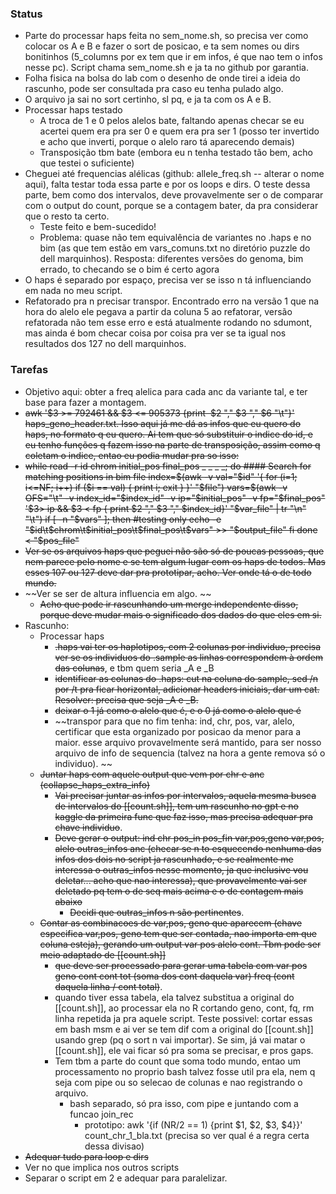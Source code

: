 ### Status

- Parte do processar haps feita no sem_nome.sh, so precisa ver como colocar os A e B e fazer o sort de posicao, e ta sem nomes ou dirs bonitinhos (5_columns por ex tem que ir em infos, é que nao tem o infos nesse pc). Script chama sem_nome.sh e ja ta no github por garantia.
- Folha fisica na bolsa do lab com o desenho de onde tirei a ideia do rascunho, pode ser consultada pra caso eu tenha pulado algo.
- O arquivo ja sai no sort certinho, sl pq, e ja ta com os A e B.
- Processar haps testado
	- A troca de 1 e 0 pelos alelos bate, faltando apenas checar se eu acertei quem era pra ser 0 e quem era pra ser 1 (posso ter invertido e acho que inverti, porque o alelo raro tá aparecendo demais)
	- Transposição tbm bate (embora eu n tenha testado tão bem, acho que testei o suficiente)
- Cheguei até frequencias alélicas (github: allele_freq.sh -- alterar o nome aqui), falta testar toda essa parte e por os loops e dirs. O teste dessa parte, bem como dos intervalos, deve provavelmente ser o de comparar com o output do count, porque se a contagem bater, da pra considerar que o resto ta certo.
	- Teste feito e bem-sucedido!
	- Problema: quase não tem equivalência de variantes no .haps e no bim (as que tem estão em vars_comuns.txt no diretório puzzle do dell marquinhos). Resposta: diferentes versões do genoma, bim errado, to checando se o bim é certo agora
- O haps é separado por espaço, precisa ver se isso n tá influenciando em nada no meu script.
- Refatorado pra n precisar transpor. Encontrado erro na versão 1 que na hora do alelo ele pegava a partir da coluna 5 ao refatorar, versão refatorada não tem esse erro e está atualmente rodando no sdumont, mas ainda é bom checar coisa por coisa pra ver se ta igual nos resultados dos 127 no dell marquinhos.
### Tarefas

- Objetivo aqui: obter a freq alelica para cada anc da variante tal, e ter base para fazer a montagem. 
-  ~~awk '$3 >= 792461 && $3 <= 905373 {print  $2 "," $3 "," $6 "\t"}' haps_geno_header.txt. Isso aqui já me dá as infos que eu quero do haps, no formato q eu quero. Ai tem que só substituir o indice do id, e eu tenho funções q fazem isso na parte de transposição, assim como q coletam o indice, entao eu podia mudar pra so isso:~~
- ~~while read -r id chrom initial_pos final_pos _ _ _ _; do
		#### Search for matching positions in bim file
		index=$(awk -v val="$id" '{ for (i=1; i<=NF; i++) if ($i == val) { print i; exit } }' "$file")
		vars=$(awk -v OFS="\t" -v index_id="$index_id" -v ip="$initial_pos" -v fp="$final_pos" '$3> ip && $3 < fp { print $2 "," $3 "," $index_id}' "$var_file" | tr "\n" "\t")
		if [ -n "$vars" ]; then #testing only
			echo -e "$id\t$chrom\t$initial_pos\t$final_pos\t$vars" >> "$output_file"
		fi
	done < "$pos_file"~~
- ~~Ver se os arquivos haps que peguei não são só de poucas pessoas, que nem parece pelo nome e se tem algum lugar com os haps de todos. Mas esses 107 ou 127 deve dar pra prototipar, acho. Ver onde tá o de todo mundo.~~
- ~~Ver se ser de altura influencia em algo. ~~
	- ~~Acho que pode ir rascunhando um merge independente disso, porque deve mudar mais o significado dos dados do que eles em si.~~
- Rascunho:
	- Processar haps
		- ~~.haps vai ter os haplotipos, com 2 colunas por individuo, precisa ver se os individuos do .sample as linhas correspondem à ordem das colunas~~, e tbm quem seria _A e _B
		- ~~identificar as colunas do .haps: cut na coluna do sample, sed /n por /t pra ficar horizontal, adicionar headers iniciais, dar um cat. Resolver: precisa que seja _A e _B.~~
		- ~~deixar o 1 já como o alelo que é, e o 0 já como o alelo que é~~
		- ~~transpor para que no fim tenha: ind, chr, pos, var, alelo, certificar que esta organizado por posicao da menor para a maior. esse arquivo provavelmente será mantido, para ser nosso arquivo de info de sequencia (talvez na hora a gente remova só o individuo). ~~
	- ~~Juntar haps com aquele output que vem por chr e anc (collapse_haps_extra_info)~~
		- ~~Vai precisar juntar as infos por intervalos, aquela mesma busca de intervalos do [[count.sh]], tem um rascunho no gpt e no kaggle da primeira func que faz isso, mas precisa adequar pra chave individuo~~.
		- ~~Deve gerar o output: ind chr pos_in pos_fin var,pos,geno var,pos, alelo outras_infos anc (checar se n to esquecendo nenhuma das infos dos dois no script ja rascunhado, e se realmente me interessa o outras_infos nesse momento, ja que inclusive vou deletar... acho que nao interessa), que provavelmente vai ser deletado pq tem o de seq mais acima e o de contagem mais abaixo~~
			- ~~Decidi que outras_infos n são pertinentes~~.
	- ~~Contar as combinacoes de var,pos, geno que aparecem (chave especifica var,pos, geno tem que ser contada, nao importa em que coluna esteja), gerando um output var  pos alelo cont. Tbm pode ser meio adaptado de [[count.sh]]~~
		- ~~que deve ser processado para gerar uma tabela com var pos geno cont cont tot (soma dos cont daquela var) freq (cont daquela linha / cont total)~~.
		- quando tiver essa tabela, ela talvez substitua a original do [[count.sh]], ao processar ela no R cortando geno, cont, fq, rm linha repetida ja pra aquele script. Teste possivel: cortar essas em bash msm e ai ver se tem dif com a original do [[count.sh]] usando grep (pq o sort n vai importar). Se sim, já vai matar o [[count.sh]], ele vai ficar só pra soma se precisar, e pros gaps. 
		- Tem tbm a parte do count que soma todo mundo, entao um processamento no proprio bash talvez fosse util pra ela, nem q seja com pipe ou so selecao de colunas e nao registrando o arquivo.
			- bash separado, só pra isso, com pipe e juntando com a funcao join_rec
				- prototipo: awk '{if (NR/2 == 1) {print $1, $2, $3, $4}}' count_chr_1_bla.txt (precisa so ver qual é a regra certa dessa divisao)
- ~~Adequar tudo para loop e dirs~~
- Ver no que implica nos outros scripts
- Separar o script em 2 e adequar para paralelizar.
